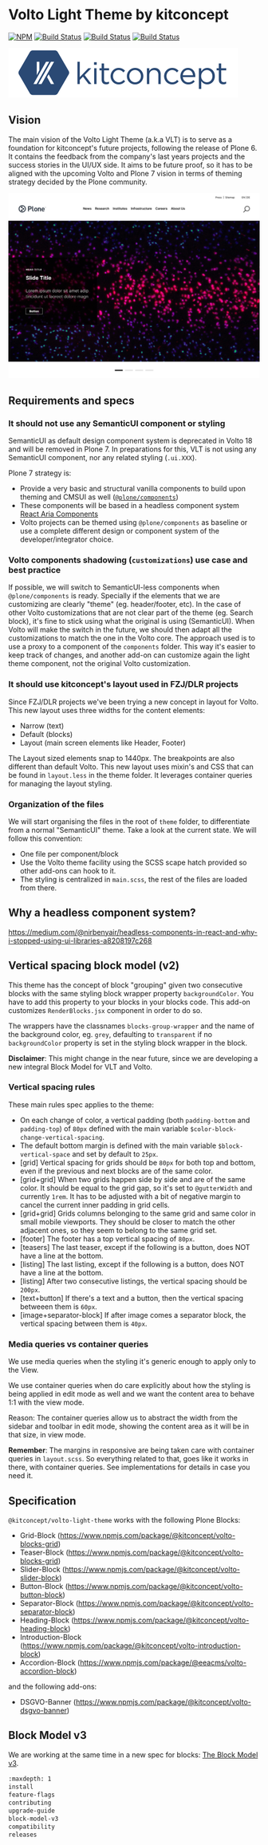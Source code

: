 # Volto Light Theme by kitconcept

[![NPM](https://img.shields.io/npm/v/@kitconcept/volto-light-theme.svg)](https://www.npmjs.com/package/@kitconcept/volto-light-theme)
[![Build Status](https://github.com/kitconcept/volto-light-theme/actions/workflows/code.yml/badge.svg)](https://github.com/kitconcept/volto-light-theme/actions)
[![Build Status](https://github.com/kitconcept/volto-light-theme/actions/workflows/unit.yml/badge.svg)](https://github.com/kitconcept/volto-light-theme/actions)
[![Build Status](https://github.com/kitconcept/volto-light-theme/actions/workflows/acceptance.yml/badge.svg)](https://github.com/kitconcept/volto-light-theme/actions)

![kitconcept GmbH](https://github.com/kitconcept/volto-blocks/raw/master/kitconcept.png)

## Vision

The main vision of the Volto Light Theme (a.k.a VLT) is to serve as a foundation for kitconcept's future projects, following the release of Plone 6.
It contains the feedback from the company's last years projects and the success stories in the UI/UX side.
It aims to be future proof, so it has to be aligned with the upcoming Volto and Plone 7 vision in terms of theming strategy decided by the Plone community.

![Volto-Light-Theme](./volto-light-theme.png)

## Requirements and specs

### It should not use any SemanticUI component or styling

SemanticUI as default design component system is deprecated in Volto 18 and will be removed in Plone 7.
In preparations for this, VLT is not using any SemanticUI component, nor any related styling (`.ui.XXX`).

Plone 7 strategy is:

- Provide a very basic and structural vanilla components to build upon theming and CMSUI as well ([`@plone/components`](https://github.com/plone/volto/tree/main/packages/components))
- These components will be based in a headless component system [React Aria Components](https://react-spectrum.adobe.com/react-aria/components.html)
- Volto projects can be themed using `@plone/components` as baseline or use a complete different design or component system of the developer/integrator choice.

### Volto components shadowing (`customizations`) use case and best practice

If possible, we will switch to SemanticUI-less components when `@plone/components` is ready.
Specially if the elements that we are customizing are clearly "theme" (eg. header/footer, etc).
In the case of other Volto customizations that are not clear part of the theme (eg. Search block), it's fine to stick using what the original is using (SemanticUI).
When Volto will make the switch in the future, we should then adapt all the customizations to match the one in the Volto core.
The approach used is to use a proxy to a component of the `components` folder.
This way it's easier to keep track of changes, and another add-on can customize again the light theme component, not the original Volto customization.

### It should use kitconcept's layout used in FZJ/DLR projects

Since FZJ/DLR projects we've been trying a new concept in layout for Volto.
This new layout uses three widths for the content elements:

- Narrow (text)
- Default (blocks)
- Layout (main screen elements like Header, Footer)

The Layout sized elements snap to 1440px. The breakpoints are also different than default Volto.
This new layout uses mixin's and CSS that can be found in `layout.less` in the theme folder.
It leverages container queries for managing the layout styling.

### Organization of the files

We will start organising the files in the root of `theme` folder, to differentiate from a normal "SemanticUI" theme.
Take a look at the current state.
We will follow this convention:

- One file per component/block
- Use the Volto theme facility using the SCSS scape hatch provided so other add-ons can hook to it.
- The styling is centralized in `main.scss`, the rest of the files are loaded from there.

## Why a headless component system?

https://medium.com/@nirbenyair/headless-components-in-react-and-why-i-stopped-using-ui-libraries-a8208197c268

## Vertical spacing block model (v2)

This theme has the concept of block "grouping" given two consecutive blocks with the same styling block wrapper property `backgroundColor`.
You have to add this property to your blocks in your blocks code. This add-on customizes `RenderBlocks.jsx` component in order to do so.

The wrappers have the classnames `blocks-group-wrapper` and the name of the background color, eg. `grey`, defaulting to `transparent` if no `backgroundColor` property is set in the styling block wrapper in the block.

**Disclaimer**: This might change in the near future, since we are developing a new integral Block Model for VLT and Volto.

### Vertical spacing rules

These main rules spec applies to the theme:

- On each change of color, a vertical padding (both `padding-bottom` and `padding-top`) of `80px` defined with the main variable `$color-block-change-vertical-spacing`.
- The default bottom margin is defined with the main variable `$block-vertical-space` and set by default to `25px`.
- [grid] Vertical spacing for grids should be `80px` for both top and bottom, even if the previous and next blocks are of the same color.
- [grid+grid] When two grids happen side by side and are of the same color. It should be equal to the grid gap, so it's set to `@gutterWidth` and currently `1rem`.
  It has to be adjusted with a bit of negative margin to cancel the current inner padding in grid cells.
- [grid+grid] Grids columns belonging to the same grid and same color in small mobile viewports.
  They should be closer to match the other adjacent ones, so they seem to belong to the same grid set.
- [footer] The footer has a top vertical spacing of `80px`.
- [teasers] The last teaser, except if the following is a button, does NOT have a line at the bottom.
- [listing] The last listing, except if the following is a button, does NOT have a line at the bottom.
- [listing] After two consecutive listings, the vertical spacing should be `200px`.
- [text+button] If there's a text and a button, then the vertical spacing betweeen them is `60px`.
- [image+separator-block] If after image comes a separator block, the vertical spacing between them is `40px`.

### Media queries vs container queries

We use media queries when the styling it's generic enough to apply only to the View.

We use container queries when do care explicitly about how the styling is being applied in edit mode as well and we want the content area to behave 1:1 with the view mode.

Reason: The container queries allow us to abstract the width from the sidebar and toolbar in edit mode, showing the content area as it will be in that size, in view mode.

**Remember**: The margins in responsive are being taken care with container queries in `layout.scss`.
So everything related to that, goes like it works in there, with container queries. See implementations for details in case you need it.

## Specification

`@kitconcept/volto-light-theme` works with the following Plone Blocks:

- Grid-Block (https://www.npmjs.com/package/@kitconcept/volto-blocks-grid)
- Teaser-Block (https://www.npmjs.com/package/@kitconcept/volto-blocks-grid)
- Slider-Block (https://www.npmjs.com/package/@kitconcept/volto-slider-block)
- Button-Block (https://www.npmjs.com/package/@kitconcept/volto-button-block)
- Separator-Block (https://www.npmjs.com/package/@kitconcept/volto-separator-block)
- Heading-Block (https://www.npmjs.com/package/@kitconcept/volto-heading-block)
- Introduction-Block (https://www.npmjs.com/package/@kitconcept/volto-introduction-block)
- Accordion-Block (https://www.npmjs.com/package/@eeacms/volto-accordion-block)

and the following add-ons:

- DSGVO-Banner (https://www.npmjs.com/package/@kitconcept/volto-dsgvo-banner)

## Block Model v3

We are working at the same time in a new spec for blocks: [The Block Model v3](./block-model-v3.md).


```{toctree}
:maxdepth: 1
install
feature-flags
contributing
upgrade-guide
block-model-v3
compatibility
releases
```
